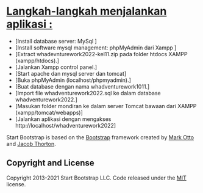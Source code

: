 # [Langkah-langkah menjalankan aplikasi  :](https://startbootstrap.com/theme/sb-admin-2/)

* [Install database server: MySql ]
* [Install software mysql management: phpMyAdmin dari Xampp ]
* [Extract whadevnturework2022-kel11.zip pada folder htdocs XAMPP (xampp/htdocs).]
* [Jalankan Xampp control panel.]
* [Start apache dan mysql server dan tomcat]
* [Buka phpMyAdmin (localhost/phpmyadmin).]
* [Buat database dengan nama whadventurework1011.]
* [Import file whadventurework2022.sql ke dalam database whadventurework2022.]
* [Masukan folder mondiran ke dalam server Tomcat bawaan dari XAMPP (xampp/tomcat/webapps)]
* [Jalankan aplikasi dengan mengakses http://localhost/whadventurework2022]

Start Bootstrap is based on the [Bootstrap](https://getbootstrap.com/) framework created by [Mark Otto](https://twitter.com/mdo) and [Jacob Thorton](https://twitter.com/fat).

## Copyright and License

Copyright 2013-2021 Start Bootstrap LLC. Code released under the [MIT](https://github.com/StartBootstrap/startbootstrap-resume/blob/master/LICENSE) license.
